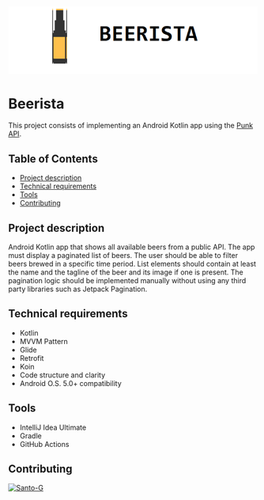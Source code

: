 <p align="center">
<img src="Beerista.png" alt="Beerista logo" width="1023">
</p>

# Beerista
This project consists of implementing an Android Kotlin app using the [Punk API](https://punkapi.com/documentation/v2). 

## Table of Contents
- [Project description](#project-description)
- [Technical requirements](#technical-requirements)
- [Tools](#tools)
- [Contributing](#contributing)


## Project description
Android Kotlin app that shows all available beers from a public API. 
The app must display a paginated list of beers. 
The user should be able to filter beers brewed in a specific time period. List elements should contain at least the name and the tagline of the beer and its image if one is present. 
The pagination logic should be implemented manually without using any third party libraries such as Jetpack Pagination.

## Technical requirements
- Kotlin 
- MVVM Pattern
- Glide
- Retrofit 
- Koin
- Code structure and clarity
- Android O.S. 5.0+ compatibility 

## Tools
- IntelliJ Idea Ultimate
- Gradle
- GitHub Actions

## Contributing
<a href="https://github.com/Santo-G">
 <img alt="Santo-G" width="90" height="90" src="https://avatars.githubusercontent.com/u/77076220?v=4" />
</a>
